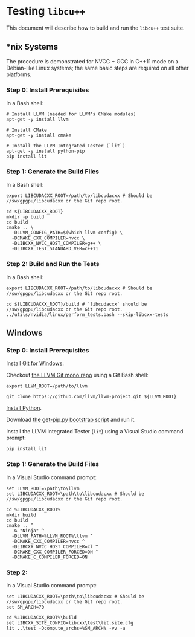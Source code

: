 # Testing `libcu++`

This document will describe how to build and run the `libcu++` test suite.

## *nix Systems

The procedure is demonstrated for NVCC + GCC in C++11 mode on a Debian-like
Linux systems; the same basic steps are required on all other platforms.

### Step 0: Install Prerequisites

In a Bash shell:

```
# Install LLVM (needed for LLVM's CMake modules)
apt-get -y install llvm

# Install CMake
apt-get -y install cmake 

# Install the LLVM Integrated Tester (`lit`)
apt-get -y install python-pip 
pip install lit
```

### Step 1: Generate the Build Files

In a Bash shell:

```
export LIBCUDACXX_ROOT=/path/to/libcudacxx # Should be //sw/gpgpu/libcudacxx or the Git repo root.

cd ${LIBCUDACXX_ROOT}
mkdir -p build
cd build
cmake .. \
  -DLLVM_CONFIG_PATH=$(which llvm-config) \
  -DCMAKE_CXX_COMPILER=nvcc \
  -DLIBCXX_NVCC_HOST_COMPILER=g++ \
  -DLIBCXX_TEST_STANDARD_VER=c++11
```

### Step 2: Build and Run the Tests

In a Bash shell:

```
export LIBCUDACXX_ROOT=/path/to/libcudacxx # Should be //sw/gpgpu/libcudacxx or the Git repo root.

cd ${LIBCUDACXX_ROOT}/build # `libcudacxx` should be //sw/gpgpu/libcudacxx or the Git repo root.
../utils/nvidia/linux/perform_tests.bash --skip-libcxx-tests
```

## Windows

### Step 0: Install Prerequisites

Install [Git for Windows](https://git-scm.com/download/win):

Checkout [the LLVM Git mono repo](https://github.com/llvm/llvm-project) using a Git Bash shell:

```
export LLVM_ROOT=/path/to/llvm

git clone https://github.com/llvm/llvm-project.git ${LLVM_ROOT}
```

[Install Python](https://www.python.org/downloads/windows).

Download [the get-pip.py bootstrap script](https://bootstrap.pypa.io/get-pip.py) and run it.

Install the LLVM Integrated Tester (`lit`) using a Visual Studio command prompt:

```
pip install lit
```

### Step 1: Generate the Build Files

In a Visual Studio command prompt:

```
set LLVM_ROOT=\path\to\llvm
set LIBCUDACXX_ROOT=\path\to\libcudacxx # Should be //sw/gpgpu/libcudacxx or the Git repo root.

cd %LIBCUDACXX_ROOT% 
mkdir build
cd build
cmake .. ^
  -G "Ninja" ^
  -DLLVM_PATH=%LLVM_ROOT%\llvm ^
  -DCMAKE_CXX_COMPILER=nvcc ^
  -DLIBCXX_NVCC_HOST_COMPILER=cl ^
  -DCMAKE_CXX_COMPILER_FORCED=ON ^
  -DCMAKE_C_COMPILER_FORCED=ON
```

### Step 2: 

In a Visual Studio command prompt:

```
set LIBCUDACXX_ROOT=\path\to\libcudacxx # Should be //sw/gpgpu/libcudacxx or the Git repo root.
set SM_ARCH=70

cd %LIBCUDACXX_ROOT%\build
set LIBCXX_SITE_CONFIG=libcxx\test\lit.site.cfg
lit ..\test -Dcompute_archs=%SM_ARCH% -vv -a 
```

